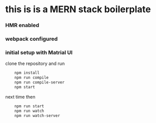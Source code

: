 # this is is a MERN stack boilerplate 

### HMR enabled
### webpack configured
### initial setup with Matrial UI
clone the repository and run
```bash
    npm install
    npm run compile
    npm run compile-server
    npm start
```
next time then
```bash
    npm run start
    npm run watch
    npm run watch-server
```